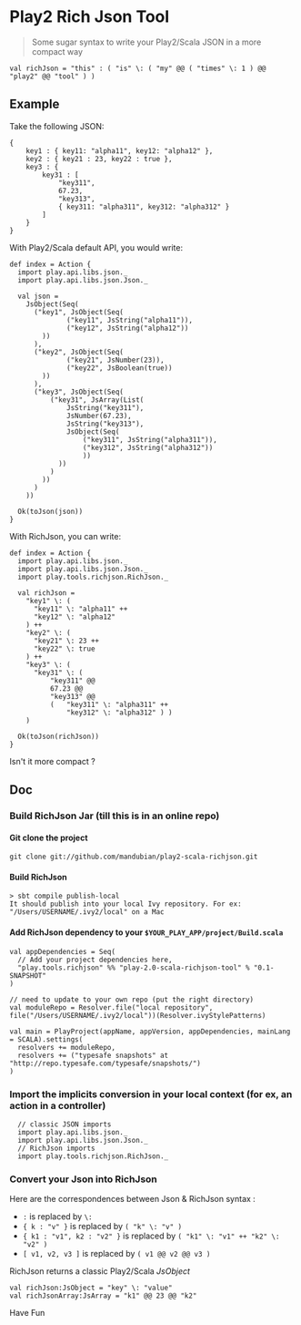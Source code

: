 # Play2 Rich Json Tool

> Some sugar syntax to write your Play2/Scala JSON in a more compact way 

    val richJson = "this" : ( "is" \: ( "my" @@ ( "times" \: 1 ) @@ "play2" @@ "tool" ) )
    
## Example

Take the following JSON:

    {
    	key1 : { key11: "alpha11", key12: "alpha12" },
    	key2 : { key21 : 23, key22 : true },
    	key3 : {
    		key31 : [
    			"key311",
    			67.23,
    			"key313",
    			{ key311: "alpha311", key312: "alpha312" }	
    		]
    	} 
    }


With Play2/Scala default API, you would write: 

    def index = Action {
      import play.api.libs.json._
      import play.api.libs.json.Json._

      val json = 
        JsObject(Seq(
          ("key1", JsObject(Seq(
        		  ("key11", JsString("alpha11")),
        		  ("key12", JsString("alpha12"))
          	))
          ),
          ("key2", JsObject(Seq(
        		  ("key21", JsNumber(23)),
        		  ("key22", JsBoolean(true))
          	))
          ),
          ("key3", JsObject(Seq(
              ("key31", JsArray(List(
                  JsString("key311"), 
                  JsNumber(67.23),
                  JsString("key313"),
                  JsObject(Seq(
                      ("key311", JsString("alpha311")),
                      ("key312", JsString("alpha312"))
                      ))
                ))
              )
            ))  
          )
        ))
        
      Ok(toJson(json))
    }

With RichJson, you can write: 

    def index = Action {
      import play.api.libs.json._
      import play.api.libs.json.Json._
      import play.tools.richjson.RichJson._

      val richJson = 
        "key1" \: ( 
          "key11" \: "alpha11" ++ 
          "key12" \: "alpha12"
        ) ++ 
        "key2" \: (
          "key21" \: 23 ++
          "key22" \: true
        ) ++
        "key3" \: (
          "key31" \: ( 
              "key311" @@ 
              67.23 @@ 
              "key313" @@ 
              (   "key311" \: "alpha311" ++ 
                  "key312" \: "alpha312" ) )
        )
        
      Ok(toJson(richJson))
    }    

Isn't it more compact ?


## Doc

### Build RichJson Jar (till this is in an online repo)

#### Git clone the project

    git clone git://github.com/mandubian/play2-scala-richjson.git


#### Build RichJson

    > sbt compile publish-local
    It should publish into your local Ivy repository. For ex: "/Users/USERNAME/.ivy2/local" on a Mac


#### Add RichJson dependency to your `$YOUR_PLAY_APP/project/Build.scala`

    val appDependencies = Seq(
      // Add your project dependencies here,
      "play.tools.richjson" %% "play-2.0-scala-richjson-tool" % "0.1-SNAPSHOT"
    )
    
    // need to update to your own repo (put the right directory)
    val moduleRepo = Resolver.file("local repository", file("/Users/USERNAME/.ivy2/local"))(Resolver.ivyStylePatterns)

    val main = PlayProject(appName, appVersion, appDependencies, mainLang = SCALA).settings(
      resolvers += moduleRepo,
      resolvers += ("typesafe snapshots" at "http://repo.typesafe.com/typesafe/snapshots/")
    )

### Import the implicits conversion in your local context (for ex, an action in a controller)

      // classic JSON imports
      import play.api.libs.json._
      import play.api.libs.json.Json._
      // RichJson imports
      import play.tools.richjson.RichJson._

### Convert your Json into RichJson

Here are the correspondences between Json & RichJson syntax :

* `:` is replaced by `\:`
* `{ k : "v" }` is replaced by `( "k" \: "v" )`
* `{ k1 : "v1", k2 : "v2" }` is replaced by `( "k1" \: "v1" ++ "k2" \: "v2" )`
* `[ v1, v2, v3 ]` is replaced by `( v1 @@ v2 @@ v3 )`

RichJson returns a classic Play2/Scala _JsObject_

    val richJson:JsObject = "key" \: "value"
    val richJsonArray:JsArray = "k1" @@ 23 @@ "k2"

Have Fun
